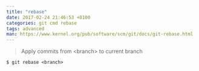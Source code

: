 ```yaml
---
title: "rebase"
date: 2017-02-24 21:46:53 +0100
categories: git cmd rebase
tags: advanced
man: https://www.kernel.org/pub/software/scm/git/docs/git-rebase.html
---
```


> Apply commits from &lt;branch&gt; to current branch
> 
    $ git rebase <branch>
